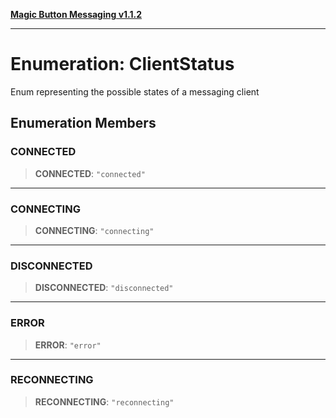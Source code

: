 [**Magic Button Messaging v1.1.2**](../README.md)

***

# Enumeration: ClientStatus

Enum representing the possible states of a messaging client

## Enumeration Members

### CONNECTED

> **CONNECTED**: `"connected"`

***

### CONNECTING

> **CONNECTING**: `"connecting"`

***

### DISCONNECTED

> **DISCONNECTED**: `"disconnected"`

***

### ERROR

> **ERROR**: `"error"`

***

### RECONNECTING

> **RECONNECTING**: `"reconnecting"`
